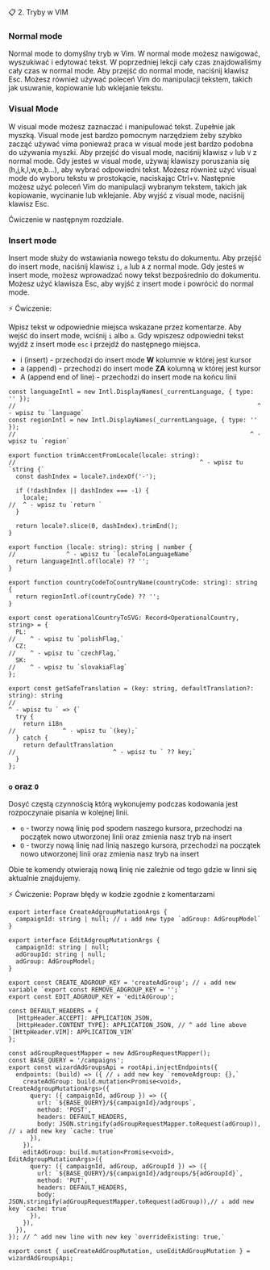 📋 2. Tryby w VIM

### Normal mode
Normal mode to domyślny tryb w Vim.
W normal mode możesz nawigować, wyszukiwać i edytować tekst.
W poprzedniej lekcji cały czas znajdowaliśmy cały czas w normal mode.
Aby przejść do normal mode, naciśnij klawisz Esc.
Możesz również używać poleceń Vim do manipulacji tekstem, takich jak usuwanie, kopiowanie lub wklejanie tekstu.

### Visual Mode
W visual mode możesz zaznaczać i manipulować tekst. Zupełnie jak myszką.
Visual mode jest bardzo pomocnym narzędziem żeby szybko zacząć używać vima
ponieważ praca w visual mode jest bardzo podobna do używania myszki.
Aby przejść do visual mode, naciśnij klawisz `v` lub `V` z normal mode.
Gdy jesteś w visual mode, używaj klawiszy poruszania się (h,j,k,l,w,e,b...), aby wybrać odpowiedni tekst.
Możesz również użyć visual mode do wyboru tekstu w prostokącie, naciskając Ctrl+v.
Następnie możesz użyć poleceń Vim do manipulacji wybranym tekstem, takich jak kopiowanie, wycinanie lub wklejanie.
Aby wyjść z visual mode, naciśnij klawisz Esc.

Ćwiczenie w następnym rozdziale.

### Insert mode
Insert mode służy do wstawiania nowego tekstu do dokumentu.
Aby przejść do insert mode, naciśnij klawisz `i`, `a` lub `A` z normal mode.
Gdy jesteś w insert mode, możesz wprowadzać nowy tekst bezpośrednio do dokumentu.
Możesz użyć klawisza Esc, aby wyjść z insert mode i powrócić do normal mode.

⚡️ Ćwiczenie:

Wpisz tekst w odpowiednie miejsca wskazane przez komentarze. Aby wejść do 
insert mode, wciśnij `i` albo `a`. Gdy wpiszesz odpowiedni tekst wyjdź z insert 
mode `esc` i przejdź do następnego miejsca.

- i (insert) - przechodzi do insert mode **W** kolumnie w której jest kursor
- a (append) - przechodzi do insert mode **ZA** kolumną w której jest kursor
- A (append end of line) - przechodzi do insert mode na końcu linii

```tsx
const languageIntl = new Intl.DisplayNames(_currentLanguage, { type: '' });
//                                                                   ^ - wpisz tu `language`
const regionIntl = new Intl.DisplayNames(_currentLanguage, { type: '' });
//                                                                 ^ - wpisz tu `region`

export function trimAccentFromLocale(locale: string):
//                                                   ^ - wpisz tu `string {`
  const dashIndex = locale?.indexOf('-');

  if (!dashIndex || dashIndex === -1) {
    locale;
//  ^ - wpisz tu `return `
  }

  return locale?.slice(0, dashIndex).trimEnd();
}

export function (locale: string): string | number {
//              ^ - wpisz tu `localeToLanguageName`
  return languageIntl.of(locale) ?? '';
}

export function countryCodeToCountryName(countryCode: string): string {
  return regionIntl.of(countryCode) ?? '';
}

export const operationalCountryToSVG: Record<OperationalCountry, string> = {
  PL: 
//    ^ - wpisz tu `polishFlag,`
  CZ: 
//    ^ - wpisz tu `czechFlag,`
  SK: 
//    ^ - wpisz tu `slovakiaFlag`
};

export const getSafeTranslation = (key: string, defaultTranslation?: string): string
//                                                                                  ^ - wpisz tu ` => {`
  try {
    return i18n
//             ^ - wpisz tu `(key);`
  } catch {
    return defaultTranslation
//                           ^ - wpisz tu ` ?? key;`
  }
};
```

### `o` oraz `O`
Dosyć częstą czynnością którą wykonujemy podczas kodowania jest rozpoczynaie pisania
w kolejnej linii.
- `o` - tworzy nową linię pod spodem naszego kursora, przechodzi na początek nowo utworzonej
        linii oraz zmienia nasz tryb na insert
- `O` - tworzy nową linię nad linią naszego kursora, przechodzi na początek nowo utworzonej
        linii oraz zmienia nasz tryb na insert

Obie te komendy otwierają nową linię nie zależnie od tego gdzie w linni się aktualnie znajdujemy.

⚡️ Ćwiczenie:
Popraw błędy w kodzie zgodnie z komentarzami

```tsx
export interface CreateAdgroupMutationArgs {
  campaignId: string | null; // ↓ add new type `adGroup: AdGroupModel`
}

export interface EditAdgroupMutationArgs {
  campaignId: string | null;
  adGroupId: string | null;
  adGroup: AdGroupModel;
}

export const CREATE_ADGROUP_KEY = 'createAdGroup'; // ↓ add new variable `export const REMOVE_ADGROUP_KEY = '';`
export const EDIT_ADGROUP_KEY = 'editAdGroup';

const DEFAULT_HEADERS = {
  [HttpHeader.ACCEPT]: APPLICATION_JSON,
  [HttpHeader.CONTENT_TYPE]: APPLICATION_JSON, // ^ add line above `[HttpHeader.VIM]: APPLICATION_VIM`
};

const adGroupRequestMapper = new AdGroupRequestMapper();
const BASE_QUERY = '/campaigns';
export const wizardAdGroupsApi = rootApi.injectEndpoints({
  endpoints: (build) => ({ // ↓ add new key `removeAdgroup: {},`
    createAdGroup: build.mutation<Promise<void>, CreateAdgroupMutationArgs>({
      query: ({ campaignId, adGroup }) => ({
        url: `${BASE_QUERY}/${campaignId}/adgroups`,
        method: 'POST',
        headers: DEFAULT_HEADERS,
        body: JSON.stringify(adGroupRequestMapper.toRequest(adGroup)), // ↓ add new key `cache: true`
      }),
    }),
    editAdGroup: build.mutation<Promise<void>, EditAdgroupMutationArgs>({
      query: ({ campaignId, adGroup, adGroupId }) => ({
        url: `${BASE_QUERY}/${campaignId}/adgroups/${adGroupId}`,
        method: 'PUT',
        headers: DEFAULT_HEADERS,
        body: JSON.stringify(adGroupRequestMapper.toRequest(adGroup)),// ↓ add new key `cache: true`
      }),
    }),
  }),
}); // ^ add new line with new key `overrideExisting: true,`

export const { useCreateAdGroupMutation, useEditAdGroupMutation } = wizardAdGroupsApi;
```

